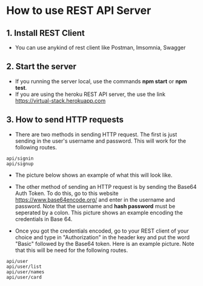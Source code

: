 # How to use REST API Server #
## 1. Install REST Client
* You can use anykind of rest client like Postman, Imsomnia, Swagger

## 2. Start the server ##
* If you running the server local, use the commands **npm start** or **npm test**.
* If you are using the heroku REST API server, the use the link https://virtual-stack.herokuapp.com

## 3. How to send HTTP requests ##
* There are two methods in sending HTTP request. The first is just sending in the user's username and password. This will work for the following routes.
``` 
api/signin
api/signup
```
* The picture below shows an example of what this will look like.

* The other method of sending an HTTP request is by sending the Base64 Auth Token. To do this, go to this website https://www.base64encode.org/ and enter in the username and password. Note that the username and **hash password** must be seperated by a colon. This picture shows an example encoding the credentials in Base 64.

* Once you got the credentials encoded, go to your REST client of your choice and type in "Authorization" in the header key and put the word "Basic" followed by the Base64 token. Here is an example picture. Note that this will be need for the following routes.
``` 
api/user
api/user/list
api/user/names
api/user/card
```
